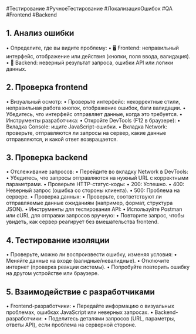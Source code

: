  #Тестирование #РучноеТестирование #ЛокализацияОшибок #QA #Frontend #Backend
## 1. Анализ ошибки
  •  Определите, где вы видите проблему:
  •  🖥 Frontend: неправильный интерфейс, отображение или действия (кнопки, поля ввода, валидация).
  •  📡 Backend: неверный результат запроса, ошибки API или логики данных.

## 2. Проверка frontend
  •  Визуальный осмотр:
  •  Проверьте интерфейс: некорректные стили, неправильная работа кнопок, отображение ошибок, баги валидации.
  •  Убедитесь, что интерфейс отправляет данные, когда это требуется.
  •  Инструменты разработчика:
  •  Откройте DevTools (F12 в браузере):
  •  Вкладка Console: ищите JavaScript-ошибки.
  •  Вкладка Network: проверьте, отправляются ли запросы на сервер, какие данные отправляются, и какой ответ возвращается.

## 3. Проверка backend
  •  Отслеживание запросов:
  •  Перейдите во вкладку Network в DevTools:
  •  Убедитесь, что запросы отправляются на нужный URL с корректными параметрами.
  •  Проверьте HTTP-статус-коды:
  •  200: Успешно.
  •  400: Неверный запрос (ошибка со стороны клиента).
  •  500: Проблема на сервере.
  •  Проверка данных:
  •  Проверьте, соответствуют ли отправляемые данные ожиданиям (например, формат, структура JSON).
  •  Инструменты для тестирования API:
  •  Используйте Postman или cURL для отправки запросов вручную:
  •  Повторите запрос, чтобы увидеть, как сервер реагирует без вмешательства frontend.

## 4. Тестирование изоляции
  •  Проверьте, можно ли воспроизвести ошибку, изменяя условия:
  •  Меняйте данные на входе (валидные/невалидные).
  •  Отключите интернет (проверка реакции системы).
  •  Попробуйте повторить ошибку на другом устройстве или браузере.

## 5. Взаимодействие с разработчиками
  •  Frontend-разработчики:
  •  Передайте информацию о визуальных проблемах, ошибках JavaScript или неверных запросах.
  •  Backend-разработчики:
  •  Поделитесь деталями запросов (URL, параметры, ответы API), если проблема на серверной стороне.